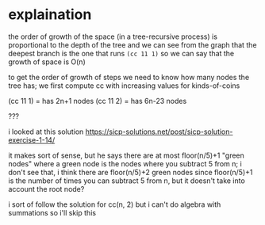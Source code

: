 # explaination

the order of growth of the space (in a tree-recursive process) is proportional to the depth of the tree
and we can see from the graph that the deepest branch is the one that runs `(cc 11 1)` so we can say that
the growth of space is O(n)

to get the order of growth of steps we need to know how many nodes the tree has;
we first compute cc with increasing values for kinds-of-coins

(cc 11 1) = has 2n+1 nodes
(cc 11 2) = has 6n-23 nodes

???

i looked at this solution https://sicp-solutions.net/post/sicp-solution-exercise-1-14/

it makes sort of sense, but he says there are at most floor(n/5)+1 "green nodes"
where a green node is the nodes where you subtract 5 from n; i don't see that,
i think there are floor(n/5)+2 green nodes  since floor(n/5)+1 is the number of
times you can subtract 5 from n, but it doesn't take into account the root node?

i sort of follow the solution for cc(n, 2) but i can't do algebra with summations
so i'll skip this
